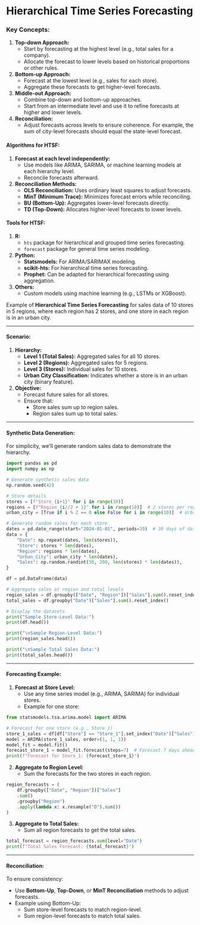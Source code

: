 # Hierarchical Time Series Forecasting

### Key Concepts:

1. **Top-down Approach:**
   * Start by forecasting at the highest level (e.g., total sales for a company).
   * Allocate the forecast to lower levels based on historical proportions or other rules.
2. **Bottom-up Approach:**
   * Forecast at the lowest level (e.g., sales for each store).
   * Aggregate these forecasts to get higher-level forecasts.
3. **Middle-out Approach:**
   * Combine top-down and bottom-up approaches.
   * Start from an intermediate level and use it to refine forecasts at higher and lower levels.
4. **Reconciliation:**
   * Adjust forecasts across levels to ensure coherence. For example, the sum of city-level forecasts should equal the state-level forecast.

#### Algorithms for HTSF:

1. **Forecast at each level independently:**
   * Use models like ARIMA, SARIMA, or machine learning models at each hierarchy level.
   * Reconcile forecasts afterward.
2. **Reconciliation Methods:**
   * **OLS Reconciliation:** Uses ordinary least squares to adjust forecasts.
   * **MinT (Minimum Trace):** Minimizes forecast errors while reconciling.
   * **BU (Bottom-Up):** Aggregates lower-level forecasts directly.
   * **TD (Top-Down):** Allocates higher-level forecasts to lower levels.

#### Tools for HTSF:

1. **R:**
   * `hts` package for hierarchical and grouped time series forecasting.
   * `forecast` package for general time series modeling.
2. **Python:**
   * **Statsmodels:** For ARIMA/SARIMAX modeling.
   * **scikit-hts:** For hierarchical time series forecasting.
   * **Prophet:** Can be adapted for hierarchical forecasting using aggregation.
3. **Others:**
   * Custom models using machine learning (e.g., LSTMs or XGBoost).

Example of **Hierarchical Time Series Forecasting** for sales data of 10 stores in 5 regions, where each region has 2 stores, and one store in each region is in an urban city.

***

#### **Scenario:**

1. **Hierarchy:**
   * **Level 1 (Total Sales):** Aggregated sales for all 10 stores.
   * **Level 2 (Regions):** Aggregated sales for 5 regions.
   * **Level 3 (Stores):** Individual sales for 10 stores.
   * **Urban City Classification:** Indicates whether a store is in an urban city (binary feature).
2. **Objective:**
   * Forecast future sales for all stores.
   * Ensure that:
     * Store sales sum up to region sales.
     * Region sales sum up to total sales.

***

#### **Synthetic Data Generation:**

For simplicity, we'll generate random sales data to demonstrate the hierarchy.

```python
import pandas as pd
import numpy as np

# Generate synthetic sales data
np.random.seed(42)

# Store details
stores = [f"Store_{i+1}" for i in range(10)]
regions = [f"Region_{i//2 + 1}" for i in range(10)]  # 2 stores per region
urban_city = [True if i % 2 == 0 else False for i in range(10)]  # Urban city flag

# Generate random sales for each store
dates = pd.date_range(start="2024-01-01", periods=30)  # 30 days of data
data = {
    "Date": np.repeat(dates, len(stores)),
    "Store": stores * len(dates),
    "Region": regions * len(dates),
    "Urban_City": urban_city * len(dates),
    "Sales": np.random.randint(50, 200, len(stores) * len(dates)),
}

df = pd.DataFrame(data)

# Aggregate sales at region and total levels
region_sales = df.groupby(["Date", "Region"])["Sales"].sum().reset_index()
total_sales = df.groupby("Date")["Sales"].sum().reset_index()

# Display the datasets
print("Sample Store-Level Data:")
print(df.head())

print("\nSample Region-Level Data:")
print(region_sales.head())

print("\nSample Total Sales Data:")
print(total_sales.head())
```

***

#### **Forecasting Example:**

1. **Forecast at Store Level:**
   * Use any time series model (e.g., ARIMA, SARIMA) for individual stores.
   * Example for one store:

```python
from statsmodels.tsa.arima.model import ARIMA

# Forecast for one store (e.g., Store_1)
store_1_sales = df[df["Store"] == "Store_1"].set_index("Date")["Sales"]
model = ARIMA(store_1_sales, order=(1, 1, 1))
model_fit = model.fit()
forecast_store_1 = model_fit.forecast(steps=7)  # Forecast 7 days ahead
print(f"Forecast for Store_1: {forecast_store_1}")
```

2. **Aggregate to Region Level:**
   * Sum the forecasts for the two stores in each region.

```python
region_forecasts = (
    df.groupby(["Date", "Region"])["Sales"]
    .sum()
    .groupby("Region")
    .apply(lambda x: x.resample("D").sum())
)
```

3. **Aggregate to Total Sales:**
   * Sum all region forecasts to get the total sales.

```python
total_forecast = region_forecasts.sum(level="Date")
print(f"Total Sales Forecast: {total_forecast}")
```

***

#### **Reconciliation:**

To ensure consistency:

* Use **Bottom-Up**, **Top-Down**, or **MinT Reconciliation** methods to adjust forecasts.
* Example using Bottom-Up:
  * Sum store-level forecasts to match region-level.
  * Sum region-level forecasts to match total sales.
